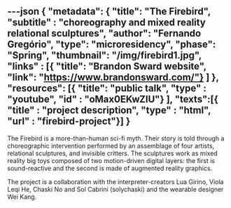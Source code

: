 ---json
{
"metadata": {
  "title": "The Firebird",
  "subtitle" : "choreography and mixed reality relational sculptures",
  "author": "Fernando Gregório",
  "type": "microresidency",
  "phase": "Spring",
  "thumbnail": "/img/firebird1.jpg",
"links" : [{
  "title": "Brandon Sward website",
  "link": "https://www.brandonsward.com/"}
]
  },
"resources": [{
  "title": "public talk",
  "type" : "youtube",
  "id" : "oMax0EKwZIU"}
],
  "texts":[{
    "title" : "project description",
  "type" : "html",
  "url" : "firebird-project"}]
}
---

The Firebird is a more-than-human sci-fi myth. Their story is told through a choreographic intervention performed by an assemblage of four artists, relational sculptures, and invisible critters. The sculptures work as mixed reality big toys composed of two motion-driven digital layers: the first is sound-reactive and the second is made of augmented reality graphics.

The project is a collaboration with the interpreter-creators Lua Girino, Viola Leqi He, Chaski No and Sol Cabrini (solychaski) and the wearable designer Wei Kang.
